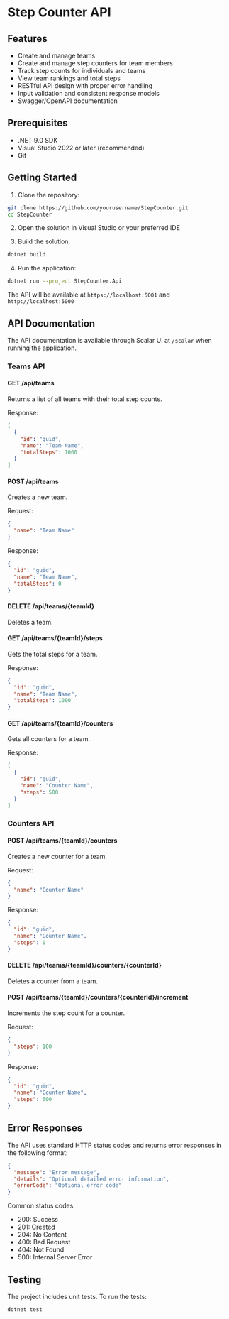 # Step Counter API

## Features

- Create and manage teams
- Create and manage step counters for team members
- Track step counts for individuals and teams
- View team rankings and total steps
- RESTful API design with proper error handling
- Input validation and consistent response models
- Swagger/OpenAPI documentation

## Prerequisites

- .NET 9.0 SDK
- Visual Studio 2022 or later (recommended)
- Git

## Getting Started

1. Clone the repository:
```bash
git clone https://github.com/yourusername/StepCounter.git
cd StepCounter
```

2. Open the solution in Visual Studio or your preferred IDE

3. Build the solution:
```bash
dotnet build
```

4. Run the application:
```bash
dotnet run --project StepCounter.Api
```

The API will be available at `https://localhost:5001` and `http://localhost:5000`

## API Documentation

The API documentation is available through Scalar UI at `/scalar` when running the application.

### Teams API

#### GET /api/teams
Returns a list of all teams with their total step counts.

Response:
```json
[
  {
    "id": "guid",
    "name": "Team Name",
    "totalSteps": 1000
  }
]
```

#### POST /api/teams
Creates a new team.

Request:
```json
{
  "name": "Team Name"
}
```

Response:
```json
{
  "id": "guid",
  "name": "Team Name",
  "totalSteps": 0
}
```

#### DELETE /api/teams/{teamId}
Deletes a team.

#### GET /api/teams/{teamId}/steps
Gets the total steps for a team.

Response:
```json
{
  "id": "guid",
  "name": "Team Name",
  "totalSteps": 1000
}
```

#### GET /api/teams/{teamId}/counters
Gets all counters for a team.

Response:
```json
[
  {
    "id": "guid",
    "name": "Counter Name",
    "steps": 500
  }
]
```

### Counters API

#### POST /api/teams/{teamId}/counters
Creates a new counter for a team.

Request:
```json
{
  "name": "Counter Name"
}
```

Response:
```json
{
  "id": "guid",
  "name": "Counter Name",
  "steps": 0
}
```

#### DELETE /api/teams/{teamId}/counters/{counterId}
Deletes a counter from a team.

#### POST /api/teams/{teamId}/counters/{counterId}/increment
Increments the step count for a counter.

Request:
```json
{
  "steps": 100
}
```

Response:
```json
{
  "id": "guid",
  "name": "Counter Name",
  "steps": 600
}
```

## Error Responses

The API uses standard HTTP status codes and returns error responses in the following format:

```json
{
  "message": "Error message",
  "details": "Optional detailed error information",
  "errorCode": "Optional error code"
}
```

Common status codes:
- 200: Success
- 201: Created
- 204: No Content
- 400: Bad Request
- 404: Not Found
- 500: Internal Server Error

## Testing

The project includes unit tests. To run the tests:

```bash
dotnet test
```